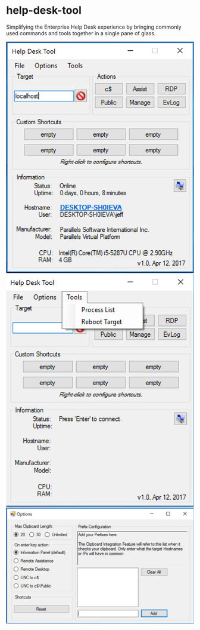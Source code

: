 # help-desk-tool
Simplifying the Enterprise Help Desk experience by bringing commonly used commands and tools together in a single pane of glass.

![Alt text](/published/screenshots/screenshot1.png?raw=true)
![Alt text](/published/screenshots/screenshot1a.png?raw=true)
![Alt text](/published/screenshots/screenshot2.png?raw=true)
